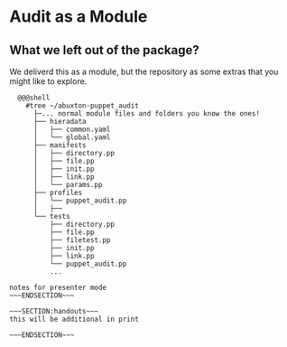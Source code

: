 <!SLIDE>
# Audit as a Module #
## What we left out of the package? ##

We deliverd this as a module, but the repository as some extras that you might like to explore.

      @@@shell
        #tree ~/abuxton-puppet_audit
          ├─... normal module files and folders you know the ones!
          ├── hieradata
          │   ├── common.yaml
          │   └── global.yaml
          ├── manifests
          │   ├── directory.pp
          │   ├── file.pp
          │   ├── init.pp
          │   ├── link.pp
          │   └── params.pp
          ├── profiles
          │   └── puppet_audit.pp
          │   ├──
          └── tests
              ├── directory.pp
              ├── file.pp
              ├── filetest.pp
              ├── init.pp
              ├── link.pp
              └── puppet_audit.pp
              ...




~~~SECTION:notes~~~
notes for presenter mode
~~~ENDSECTION~~~

~~~SECTION:handouts~~~
this will be additional in print

~~~ENDSECTION~~~

